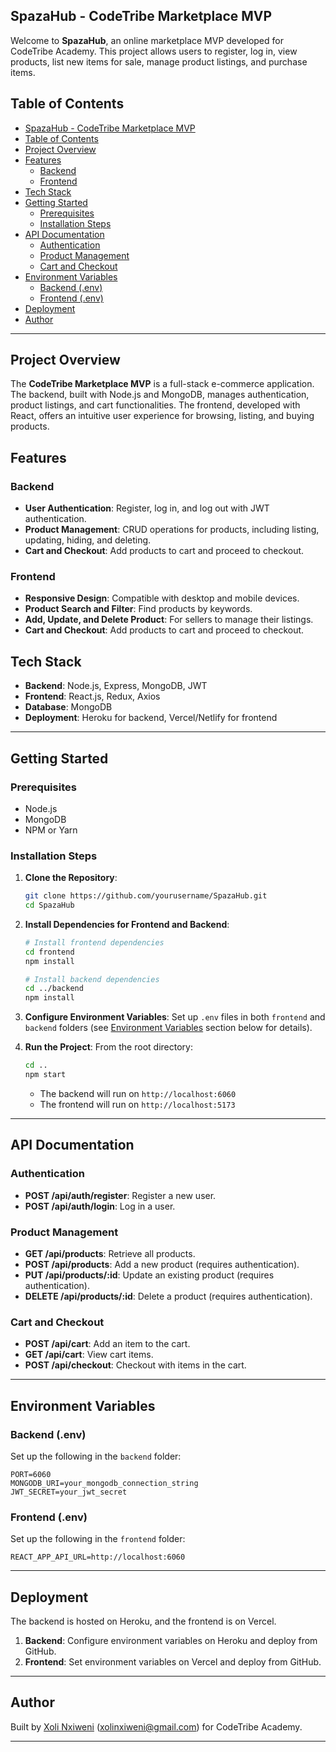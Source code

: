 ## SpazaHub - CodeTribe Marketplace MVP

Welcome to **SpazaHub**, an online marketplace MVP developed for CodeTribe Academy. This project allows users to register, log in, view products, list new items for sale, manage product listings, and purchase items.

## Table of Contents
- [SpazaHub - CodeTribe Marketplace MVP](#spazahub---codetribe-marketplace-mvp)
- [Table of Contents](#table-of-contents)
- [Project Overview](#project-overview)
- [Features](#features)
  - [Backend](#backend)
  - [Frontend](#frontend)
- [Tech Stack](#tech-stack)
- [Getting Started](#getting-started)
  - [Prerequisites](#prerequisites)
  - [Installation Steps](#installation-steps)
- [API Documentation](#api-documentation)
  - [Authentication](#authentication)
  - [Product Management](#product-management)
  - [Cart and Checkout](#cart-and-checkout)
- [Environment Variables](#environment-variables)
  - [Backend (.env)](#backend-env)
  - [Frontend (.env)](#frontend-env)
- [Deployment](#deployment)
- [Author](#author)

---

## Project Overview

The **CodeTribe Marketplace MVP** is a full-stack e-commerce application. The backend, built with Node.js and MongoDB, manages authentication, product listings, and cart functionalities. The frontend, developed with React, offers an intuitive user experience for browsing, listing, and buying products.

## Features

### Backend
- **User Authentication**: Register, log in, and log out with JWT authentication.
- **Product Management**: CRUD operations for products, including listing, updating, hiding, and deleting.
- **Cart and Checkout**: Add products to cart and proceed to checkout.

### Frontend
- **Responsive Design**: Compatible with desktop and mobile devices.
- **Product Search and Filter**: Find products by keywords.
- **Add, Update, and Delete Product**: For sellers to manage their listings.
- **Cart and Checkout**: Add products to cart and proceed to checkout.

## Tech Stack

- **Backend**: Node.js, Express, MongoDB, JWT
- **Frontend**: React.js, Redux, Axios
- **Database**: MongoDB
- **Deployment**: Heroku for backend, Vercel/Netlify for frontend

---

## Getting Started

### Prerequisites
- Node.js
- MongoDB
- NPM or Yarn

### Installation Steps

1. **Clone the Repository**:
   ```bash
   git clone https://github.com/yourusername/SpazaHub.git
   cd SpazaHub
   ```

2. **Install Dependencies for Frontend and Backend**:
   ```bash
   # Install frontend dependencies
   cd frontend
   npm install

   # Install backend dependencies
   cd ../backend
   npm install
   ```

3. **Configure Environment Variables**:
   Set up `.env` files in both `frontend` and `backend` folders (see [Environment Variables](#environment-variables) section below for details).

4. **Run the Project**:
   From the root directory:
   ```bash
   cd ..
   npm start
   ```
   - The backend will run on `http://localhost:6060`
   - The frontend will run on `http://localhost:5173`

---

## API Documentation

### Authentication
- **POST /api/auth/register**: Register a new user.
- **POST /api/auth/login**: Log in a user.

### Product Management
- **GET /api/products**: Retrieve all products.
- **POST /api/products**: Add a new product (requires authentication).
- **PUT /api/products/:id**: Update an existing product (requires authentication).
- **DELETE /api/products/:id**: Delete a product (requires authentication).

### Cart and Checkout
- **POST /api/cart**: Add an item to the cart.
- **GET /api/cart**: View cart items.
- **POST /api/checkout**: Checkout with items in the cart.

---

## Environment Variables

### Backend (.env)
Set up the following in the `backend` folder:
```env
PORT=6060
MONGODB_URI=your_mongodb_connection_string
JWT_SECRET=your_jwt_secret
```

### Frontend (.env)
Set up the following in the `frontend` folder:
```env
REACT_APP_API_URL=http://localhost:6060
```

---

## Deployment

The backend is hosted on Heroku, and the frontend is on Vercel.

1. **Backend**: Configure environment variables on Heroku and deploy from GitHub.
2. **Frontend**: Set environment variables on Vercel and deploy from GitHub.

---

## Author

Built by [Xoli Nxiweni](https://github.com/yourusername) (xolinxiweni@gmail.com) for CodeTribe Academy.

--- 
